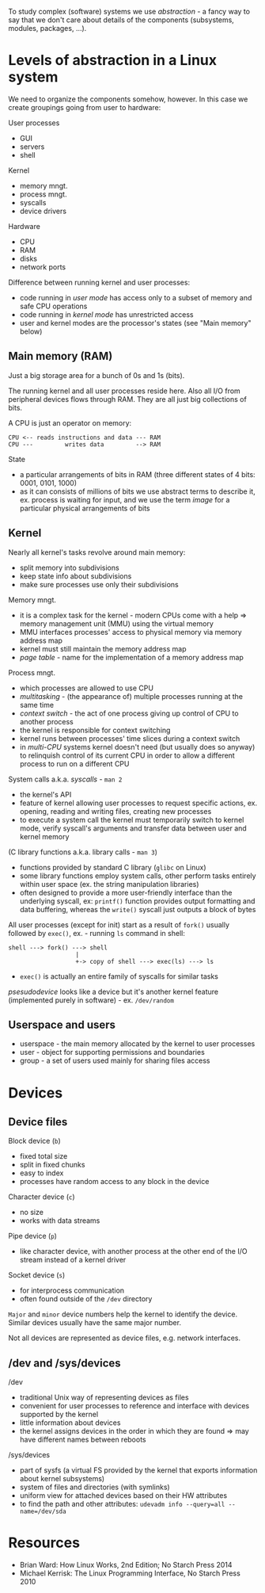 To study complex (software) systems we use *abstraction* - a fancy way to say that we
don't care about details of the components (subsystems, modules, packages,
...).

Levels of abstraction in a Linux system
=======================================

We need to organize the components somehow, however. In this case we create
groupings going from user to hardware:

User processes
* GUI
* servers
* shell

Kernel
* memory mngt.
* process mngt.
* syscalls
* device drivers

Hardware
* CPU
* RAM
* disks
* network ports

Difference between running kernel and user processes:
* code running in *user mode* has access only to a subset of memory and safe
    CPU operations
* code running in *kernel mode* has unrestricted access
* user and kernel modes are the processor's states (see "Main memory" below)

Main memory (RAM)
-----------------

Just a big storage area for a bunch of 0s and 1s (bits).

The running kernel and all user processes reside here. Also all I/O from peripheral devices flows through RAM. They are all just big collections of bits.

A CPU is just an operator on memory:

    CPU <-- reads instructions and data --- RAM
    CPU ---         writes data         --> RAM

State
* a particular arrangements of bits in RAM (three different states of 4 bits: 0001, 0101, 1000)
* as it can consists of millions of bits we use abstract terms to describe it, ex. process is waiting for input, and we use the term *image* for a particular physical arrangements of bits

Kernel
------

Nearly all kernel's tasks revolve around main memory:
* split memory into subdivisions
* keep state info about subdivisions
* make sure processes use only their subdivisions

Memory mngt.
* it is a complex task for the kernel - modern CPUs come with a help => memory
    management unit (MMU) using the virtual memory
* MMU interfaces processes' access to physical memory via memory address map
* kernel must still maintain the memory address map
* *page table* - name for the implementation of a memory address map

Process mngt.
* which processes are allowed to use CPU
* *multitasking* - (the appearance of) multiple processes running at the same time
* *context switch* - the act of one process giving up control of CPU to another process
 * the kernel is responsible for context switching
 * kernel runs between processes' time slices during a context switch
 * in *multi-CPU* systems kernel doesn't need (but usually does so anyway) to relinquish control of its current
    CPU in order to allow a different process to run on a different CPU

System calls a.k.a. *syscalls* - `man 2`
* the kernel's API
* feature of kernel allowing user processes to request specific actions, ex.
    opening, reading and writing files, creating new processes
* to execute a system call the kernel must temporarily switch to kernel mode,
    verify syscall's arguments and transfer data between user and kernel
    memory

(C library functions a.k.a. library calls - `man 3`)
* functions provided by standard C library (`glibc` on Linux)
* some library functions employ system calls, other perform tasks entirely within user space (ex. the string manipulation libraries)
* often designed to provide a more user-friendly interface than the underlying
    syscall, ex: `printf()` function provides output formatting and data
    buffering, whereas the `write()` syscall just outputs a block of bytes

All user processes (except for init) start as a result of `fork()` usually
   followed by `exec()`, ex. - running `ls` command in shell:

    shell ---> fork() ---> shell
                       |
                       +-> copy of shell ---> exec(ls) ---> ls
                           
* `exec()` is actually an entire family of syscalls for similar tasks

*psesudodevice* looks like a device but it's another kernel feature
  (implemented purely in software) - ex. `/dev/random`

Userspace and users
-------------------

* userspace - the main memory allocated by the kernel to user processes
* user - object for supporting permissions and boundaries
* group - a set of users used mainly for sharing files access

Devices
=======

Device files
------------

Block device (`b`)

* fixed total size
* split in fixed chunks
* easy to index
* processes have random access to any block in the device

Character device (`c`)

* no size
* works with data streams

Pipe device (`p`)

* like character device, with another process at the other end of the I/O stream instead of a kernel driver

Socket device (`s`)

* for interprocess communication
* often found outside of the `/dev` directory

`Major` and `minor` device numbers help the kernel to identify the device. Similar devices usually have the same major number.

Not all devices are represented as device files, e.g. network interfaces.

/dev and /sys/devices
---------------------

/dev
* traditional Unix way of representing devices as files
* convenient for user processes to reference and interface with devices supported by the kernel
* little information about devices
* the kernel assigns devices in the order in which they are found => may have different names between reboots

/sys/devices
* part of sysfs (a virtual FS provided by the kernel that exports information about kernel subsystems)
* system of files and directories (with symlinks)
* uniform view for attached devices based on their HW attributes
* to find the path and other attributes: `udevadm info --query=all --name=/dev/sda`

Resources
=========

* Brian Ward: How Linux Works, 2nd  Edition; No Starch Press 2014
* Michael Kerrisk: The Linux Programming Interface, No Starch Press 2010
